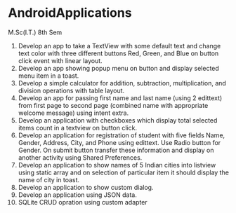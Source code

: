 # AndroidApplications
M.Sc(I.T.) 8th Sem 

1. Develop an app to take a TextView with some default text and change text color with three different buttons Red, Green, and Blue on button click event with linear layout.
2. Develop an app showing popup menu on button and display selected menu item in a toast.
3. Develop a simple calculator for addition, subtraction, multiplication, and division operations with table layout.
4. Develop an app for passing first name and last name (using 2 edittext) from first page to second page (combined name with appropriate welcome message) using intent extra.
5. Develop an application with checkboxes which display total selected items count in a textview on button click.
6. Develop an application for registration of student with five fields Name, Gender, Address, City, and Phone using edittext. Use Radio button for Gender. On submit button transfer these information and display on another activity using Shared Preferences.
7. Develop an application to show names of 5 Indian cities into listview using static array and on selection of particular item it should display the name of city in toast.
8. Develop an application to show custom dialog.
9. Develop an application using JSON data.
10. SQLite CRUD opration using custom adapter

